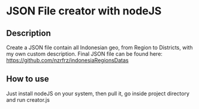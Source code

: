 # JSON File creator with nodeJS

## Description
Create a JSON file contain all Indonesian geo, from Region to Districts, with my own custom description.  Final JSON file can be found here: 
https://github.com/nzrfrz/indonesiaRegionsDatas

## How to use
Just install nodeJS on your system, then pull it, go inside project directory and run creator.js

